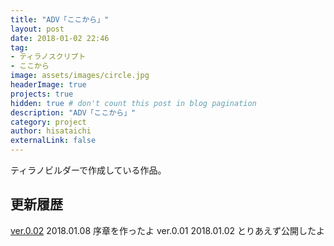 ```yaml
---
title: "ADV「ここから」"
layout: post
date: 2018-01-02 22:46
tag:
- ティラノスクリプト
- ここから
image: assets/images/circle.jpg
headerImage: true
projects: true
hidden: true # don't count this post in blog pagination
description: "ADV「ここから」"
category: project
author: hisataichi
externalLink: false
---
```


ティラノビルダーで作成している作品。

<div class="breaker"></div>

## 更新履歴

[ver.0.02][1] 2018.01.08 序章を作ったよ
ver.0.01 2018.01.02 とりあえず公開したよ

[1]:	https://dbf4ft8j8n8kk.cloudfront.net.

